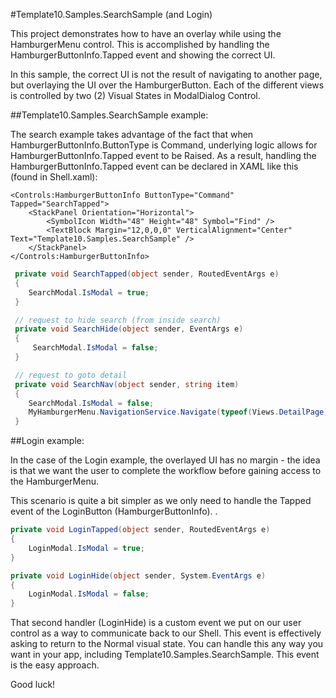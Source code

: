 ﻿#Template10.Samples.SearchSample (and Login)

This project demonstrates how to have an overlay while using the HamburgerMenu control. This is accomplished by handling the HamburgerButtonInfo.Tapped event and showing the correct UI.

In this sample, the correct UI is not the result of navigating to another page, but overlaying the UI over the HamburgerButton. Each of the different views is controlled by two (2) Visual States in ModalDialog Control.

##Template10.Samples.SearchSample example:

The search example takes advantage of the fact that when HamburgerButtonInfo.ButtonType is Command, underlying logic allows for HamburgerButtonInfo.Tapped event to be Raised. As a result, handling the HamburgerButtonInfo.Tapped event can be declared in XAML like this (found in Shell.xaml):

````XAML
<Controls:HamburgerButtonInfo ButtonType="Command" Tapped="SearchTapped">
    <StackPanel Orientation="Horizontal">
        <SymbolIcon Width="48" Height="48" Symbol="Find" />
        <TextBlock Margin="12,0,0,0" VerticalAlignment="Center" Text="Template10.Samples.SearchSample" />
    </StackPanel>
</Controls:HamburgerButtonInfo>
````

````csharp
 private void SearchTapped(object sender, RoutedEventArgs e)
 {	
    SearchModal.IsModal = true;
 }

 // request to hide search (from inside search)
 private void SearchHide(object sender, EventArgs e)
 {
     SearchModal.IsModal = false;
 }

 // request to goto detail
 private void SearchNav(object sender, string item)
 {
    SearchModal.IsModal = false;
    MyHamburgerMenu.NavigationService.Navigate(typeof(Views.DetailPage), item);
 }
````

##Login example:

In the case of the Login example, the overlayed UI has no margin - the idea is that we want the user to complete the workflow before gaining access to the HamburgerMenu.

This scenario is quite a bit simpler as we only need to handle the Tapped event of the LoginButton (HamburgerButtonInfo). .

````csharp
private void LoginTapped(object sender, RoutedEventArgs e)
{
    LoginModal.IsModal = true;
}

private void LoginHide(object sender, System.EventArgs e)
{
    LoginModal.IsModal = false;
}
````

That second handler (LoginHide) is a custom event we put on our user control as a way to communicate back to our Shell. This event is effectively asking to return to the Normal visual state. You can handle this any way you want in your app, including Template10.Samples.SearchSample. This event is the easy approach.

Good luck!